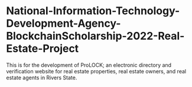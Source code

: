# National-Information-Technology-Development-Agency-BlockchainScholarship-2022-Real-Estate-Project
This is for the development of ProLOCK; an electronic directory and verification website for real estate properties, real estate owners, and real estate agents in Rivers State.
